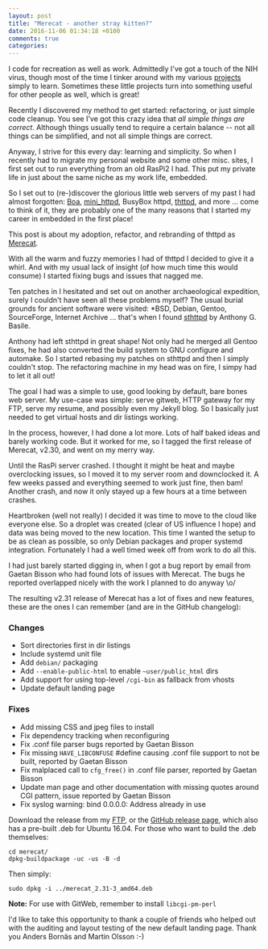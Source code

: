 ```yaml
---
layout: post
title: "Merecat - another stray kitten?"
date: 2016-11-06 01:34:18 +0100
comments: true
categories:
---
```


I code for recreation as well as work.  Admittedly I've got a touch of
the NIH virus, though most of the time I tinker around with my various
[projects](https://github.com/troglobit) simply to learn.  Sometimes
these little projects turn into something useful for other people as
well, which is great!

Recently I discovered my method to get started: refactoring, or just
simple code cleanup.  You see I've got this crazy idea that *all simple
things are correct*.  Although things usually tend to require a certain
balance -- not all things can be simplified, and not all simple things
are correct.

Anyway, I strive for this every day: learning and simplicity.  So when I
recently had to migrate my personal website and some other misc. sites,
I first set out to run everything from an old RasPi2 I had.  This put my
private life in just about the same niche as my work life, embedded.

So I set out to (re-)discover the glorious little web servers of my past
I had almost forgotten: [Boa](http://www.boa.org/),
[mini_httpd](http://acme.com/software/mini_httpd/), BusyBox httpd,
[thttpd](http://www.acme.com/software/thttpd/), and more ... come to
think of it, they are probably one of the many reasons that I started my
career in embedded in the first place!

This post is about my adoption, refactor, and rebranding of thttpd as
[Merecat](http://merecat.troglobit.com).

<!-- more -->

With all the warm and fuzzy memories I had of thttpd I decided to give
it a whirl.  And with my usual lack of insight (of how much time this
would consume) I started fixing bugs and issues that nagged me.

Ten patches in I hesitated and set out on another archaeological
expedition, surely I couldn't have seen all these problems myself?  The
usual burial grounds for ancient software were visited: *BSD, Debian,
Gentoo, SourceForge, Internet Archive ... that's when I found
[sthttpd](https://github.com/blueness/sthttpd/) by Anthony G. Basile.

Anthony had left sthttpd in great shape!  Not only had he merged all
Gentoo fixes, he had also converted the build system to GNU configure
and automake.  So I started rebasing my patches on sthttpd and then I
simply couldn't stop.  The refactoring machine in my head was on fire, I
simpy had to let it all out!

The goal I had was a simple to use, good looking by default, bare bones
web server.  My use-case was simple: serve gitweb, HTTP gateway for my
FTP, serve my resume, and possibly even my Jekyll blog.  So I basically
just needed to get virtual hosts and dir listings working.

In the process, however, I had done a lot more. Lots of half baked ideas
and barely working code.  But it worked for me, so I tagged the first
release of Merecat, v2.30, and went on my merry way.

Until the RasPi server crashed.  I thought it might be heat and maybe
overclocking issues, so I moved it to my server room and downclocked it.
A few weeks passed and everything seemed to work just fine, then bam!
Another crash, and now it only stayed up a few hours at a time between
crashes.

Heartbroken (well not really) I decided it was time to move to the cloud
like everyone else.  So a droplet was created (clear of US influence I
hope) and data was being moved to the new location.  This time I wanted
the setup to be as clean as possible, so only Debian packages and proper
systemd integration.  Fortunately I had a well timed week off from work
to do all this.

I had just barely started digging in, when I got a bug report by email
from Gaetan Bisson who had found lots of issues with Merecat.  The bugs
he reported overlapped nicely with the work I planned to do anyway \o/

The resulting v2.31 release of Merecat has a lot of fixes and new
features, these are the ones I can remember (and are in the GitHub
changelog):

### Changes

- Sort directories first in dir listings
- Include systemd unit file
- Add `debian/` packaging
- Add `--enable-public-html` to enable `~user/public_html` dirs
- Add support for using top-level `/cgi-bin` as fallback from vhosts
- Update default landing page

### Fixes

- Add missing CSS and jpeg files to install
- Fix dependency tracking when reconfiguring
- Fix .conf file parser bugs reported by Gaetan Bisson
- Fix missing `HAVE_LIBCONFUSE` #define causing .conf file support to
  not be built, reported by Gaetan Bisson
- Fix malplaced call to `cfg_free()` in .conf file parser, reported by
  Gaetan Bisson
- Update man page and other documentation with missing quotes around CGI
  pattern, issue reported by Gaetan Bisson
- Fix syslog warning: bind 0.0.0.0: Address already in use 

Download the release from my [FTP](http://ftp.troglobit.com), or the
[GitHub release page](https://github.com/troglobit/merecat/releases/tag/v2.31),
which also has a pre-built .deb for Ubuntu 16.04.  For those who want to
build the .deb themselves:

    cd merecat/
    dpkg-buildpackage -uc -us -B -d

Then simply:

    sudo dpkg -i ../merecat_2.31-3_amd64.deb

**Note:** For use with GitWeb, remember to install `libcgi-pm-perl`

I'd like to take this opportunity to thank a couple of friends who
helped out with the auditing and layout testing of the new default
landing page.  Thank you Anders Bornäs and Martin Olsson :-)

<!--
  -- Local Variables:
  -- mode: markdown
  -- End:
  -->

